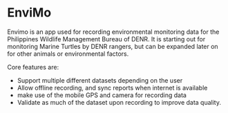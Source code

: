 # EnviMo

Envimo is an app used for recording environmental monitoring data for the Philippines Wildlife Management Bureau of DENR. 
It is starting out for monitoring Marine Turtles by DENR rangers, but can be expanded later on for other animals or environmental factors.

Core features are:
- Support multiple different datasets depending on the user
- Allow offline recording, and sync reports when internet is available
- make use of the mobile GPS and camera for recording data
- Validate as much of the dataset upon recording to improve data quality.
